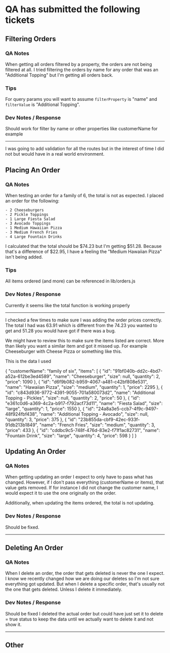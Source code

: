# QA has submitted the following tickets

## Filtering Orders
### QA Notes
When getting all orders filtered by a property, the orders are not being filtered at all. I tried filtering the orders by name for any order that was an "Additional Topping" but I'm getting all orders back.

### Tips
For query params you will want to assume `filterProperty` is "name" and `filterValue` is "Additional Topping".

### Dev Notes / Response

Should work for filter by name or other properties like customerName for example

---

I was going to add validation for all the routes but in the interest of time I did not but would have in a real world environment.


## Placing An Order
### QA Notes
When testing an order for a family of 6, the total is not as expected. I placed an order for the following: 

    - 2 Cheeseburgers
    - 2 Pickle Toppings
    - 1 Large Fiesta Salad
    - 3 Avocado Toppings
    - 1 Medium Hawaiian Pizza
    - 3 Medium French Fries
    - 4 Large Fountain Drinks

I calculated that the total should be $74.23 but I'm getting $51.28. Because that's a difference of $22.95, I have a feeling the "Medium Hawaiian Pizza" isn't being added.

### Tips
All items ordered (and more) can be referenced in lib/orders.js

### Dev Notes / Response

Currently it seems like the total function is working properly

---

I checked a few times to make sure I was adding the order prices correctly. The total I had was 63.91 which is different from the 74.23 you wanted to get and 51.28 you would have got if there was a bug.

 
We might have to review this to make sure the items listed are correct. More than likely you want a similar item and got it missed up. For example Cheeseburger with Cheese Pizza or something like this. 

This is the data I used

{
  "customerName": "family of six",
  "items": [
    {
      "id": "91bf040b-dd2c-4bd7-a52a-612be3ed4589",
      "name": "Cheeseburger",
      "size": null,
      "quantity": 2,
      "price": 1090
    },
    {
      "id": "d6f9b082-b959-4067-a481-c42bf808e531",
      "name": "Hawaiian Pizza",
      "size": "medium",
      "quantity": 1,
      "price": 2295
    },
    {
      "id": "c843d936-9772-4391-9055-701a580073d2",
      "name": "Additional Topping - Pickles",
      "size": null,
      "quantity": 2,
      "price": 50
    },
    {
      "id": "e361c0d6-a369-4c2a-b917-f792acf73d11",
      "name": "Fiesta Salad",
      "size": "large",
      "quantity": 1,
      "price": 1550
    },
    {
      "id": "24a8a3e5-ccb7-4f9c-9497-48f924fbf438",
      "name": "Additional Topping - Avocado",
      "size": null,
      "quantity": 3,
      "price": 375
    },
    {
      "id": "23b855da-cbf9-42ec-933f-91db213b1849",
      "name": "French Fries",
      "size": "medium",
      "quantity": 3,
      "price": 433
    },
    {
      "id": "cddbc9c5-748f-476d-83e2-f71f1ac82731",
      "name": "Fountain Drink",
      "size": "large",
      "quantity": 4,
      "price": 598
    }
  ]
}

## Updating An Order
### QA Notes
When getting updating an order I expect to only have to pass what has changed. However, if I don't pass everything (customerName or items), that value gets removed. If for instance I did not change the customer name, I would expect it to use the one originally on the order.

Additionally, when updating the items ordered, the total is not updating.

### Dev Notes / Response

Should be fixed.

---


## Deleting An Order
### QA Notes
When  I delete an order, the order that gets deleted is never the one I expect. I know we recently changed how we are doing our deletes so I'm not sure everything got updated. But when I delete a specific order, that's usually not the one that gets deleted. Unless I delete it immediately.

### Dev Notes / Response

Should be fixed I deleted the actual order but could have just set it to delete = true status to keep the data until we actually want to delete it and not show it. 

---


## Other
